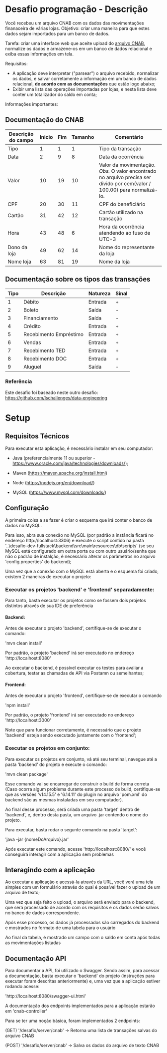 # Desafio programação - Descrição

Você recebeu um arquivo CNAB com os dados das movimentações finanaceira de várias lojas.
Objetivo: criar uma maneira para que estes dados sejam importados para um banco de dados.

Tarefa: criar uma interface web que aceite upload do [arquivo CNAB](https://github.com/ByCodersTec/desafio-ruby-on-rails/blob/master/CNAB.txt), normalize os dados e armazene-os em um banco de dados relacional e exiba essas informações em tela.

Requisitos:

- A aplicação deve interpretar ("parsear") o arquivo recebido, normalizar os dados, e salvar corretamente a informação em um banco de dados relacional, **de acordo com as documentações** que estão logo abaixo;
- Exibir uma lista das operações importadas por lojas, e nesta lista deve conter um totalizador do saldo em conta;

Informações importantes:
## Documentação do CNAB

| Descrição do campo  | Inicio | Fim | Tamanho | Comentário
| ------------- | ------------- | -----| ---- | ------
| Tipo  | 1  | 1 | 1 | Tipo da transação
| Data  | 2  | 9 | 8 | Data da ocorrência
| Valor | 10 | 19 | 10 | Valor da movimentação. *Obs.* O valor encontrado no arquivo precisa ser divido por cem(valor / 100.00) para normalizá-lo.
| CPF | 20 | 30 | 11 | CPF do beneficiário
| Cartão | 31 | 42 | 12 | Cartão utilizado na transação 
| Hora  | 43 | 48 | 6 | Hora da ocorrência atendendo ao fuso de UTC-3
| Dono da loja | 49 | 62 | 14 | Nome do representante da loja
| Nome loja | 63 | 81 | 19 | Nome da loja

## Documentação sobre os tipos das transações

| Tipo | Descrição | Natureza | Sinal |
| ---- | -------- | --------- | ----- |
| 1 | Débito | Entrada | + |
| 2 | Boleto | Saída | - |
| 3 | Financiamento | Saída | - |
| 4 | Crédito | Entrada | + |
| 5 | Recebimento Empréstimo | Entrada | + |
| 6 | Vendas | Entrada | + |
| 7 | Recebimento TED | Entrada | + |
| 8 | Recebimento DOC | Entrada | + |
| 9 | Aluguel | Saída | - |

### Referência

Este desafio foi baseado neste outro desafio: https://github.com/lschallenges/data-engineering

# Setup

## Requisitos Técnicos

Para executar esta aplicação, é necessário instalar em seu computador:

- Java (preferencialmente 11 ou superior - https://www.oracle.com/java/technologies/downloads/);

- Maven (https://maven.apache.org/install.html)

- Node (https://nodejs.org/en/download/)

- MySQL (https://www.mysql.com/downloads/)

## Configuração

A primeira coisa a se fazer é criar o esquema que irá conter o banco de dados no MySQL.

Para isso, abra sua conexão no MySQL (por padrão a instância ficará no endereço http://localhost:3306) e execute o script contido na pasta '..\desafio-dev-fullstack\backend\src\main\resources\db\scripts' (se seu MySQL está configurado em outra porta ou com outro usuário/senha que não o padrão de instalção, é necessário alterar os parâmetros no arquivo 'config.properties' do backend);

Uma vez que a conexão com o MySQL está aberta e o esquema foi criado, existem 2 maneiras de executar o projeto:

### Executar os projetos 'backend' e 'frontend' separadamente:

Para tanto, basta executar os projetos como se fossem dois projetos distintos através de sua IDE de preferência

#### Backend:

Antes de executar o projeto 'backend', certifique-se de executar o comando:

'mvn clean install'

Por padrão, o projeto 'backend' irá ser executado no endereço 'http://localhost:8080'

Ao executar o backend, é possível executar os testes para avaliar a cobertura, testar as chamadas de API via Postamn ou semelhantes;

#### Frontend:

Antes de executar o projeto 'frontend', certifique-se de executar o comando

'npm install' 

Por padrão, o projeto 'frontend' irá ser executado no endereço 'http://localhost:3000'

Note que para funcionar corretamente, é necessário que o projeto 'backend' esteja sendo executado juntamente com o 'frontend';

### Executar os projetos em conjunto:

Para executar os projetos em conjunto, vá até seu terminal, navegue até a pasta 'backend' do projeto e execute o comando:

'mvn clean package'

Esse comando vai se encarregar de construir o build de forma correta (Caso ocorra algum problema durante este processo de build, certifique-se que as versões '<nodeVersion>v14.15.5</nodeVersion>' e '<npmVersion>6.14.11</npmVersion>' do plugin no arquivo 'pom.xml' do backend são as mesmas instaladas em seu computador).

Ao final desse processo, será criada uma pasta 'target' dentro de 'backend', e, dentro desta pasta, um arquivo .jar contendo o nome do projeto.

Para executar, basta rodar o segunte comando na pasta 'target':

'java -jar {nomeDoArquivo}.jar'

Após executar este comando, acesse 'http://localhost:8080/' e você conseguirá interagir com a aplicação sem problemas

## Interagindo com a aplicação

Ao executar a aplicação e acessá-la através da URL, você verá uma tela simples com um formulário através do qual é possível fazer o upload de um arquivo de texto;

Uma vez que seja feito o upload, o arquivo será enviado para o backend, que será processado de acordo com os requisitos e os dados serão salvos no banco de dados correspondente.

Após esse processo, os dados já processados são carregados do backend e mostrados no formato de uma tabela para o usuário

Ao final da tabela, é mostrado um campo com o saldo em conta após todas as movimentações listadas

## Documentação API

Para documentar a API, foi utilizado o Swagger. Sendo assim, para acessar a documentação, basta executar o 'backend' do projeto (instruções para executar foram descritas anteriormente) e, uma vez que a aplicação estiver rodando acesse:

'http://localhost:8080/swagger-ui.html'

A documentação dos endpoints implementados para a aplicação estarão em 'cnab-controller'

Para se ter uma noção básica, foram implementados 2 endpoints:

(GET) '/desafio/server/cnab' -> Retorna uma lista de transações salvas do arquivo CNAB

(POST) '/desafio/server/cnab' -> Salva os dados do arquivo de texto CNAB

